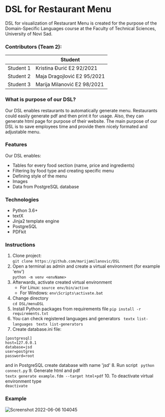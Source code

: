 # DSL for Restaurant Menu
DSL for visualization of Restaurant Menu is created for the purpose of the Domain-Specific Languages course at the Faculty of Technical Sciences, University of Novi Sad. 

### Contributors (Team 2):
|  | Student |
| ------ | ------ |
| Student 1 | Kristina Đurić E2 92/2021 | 
| Student 2 | Maja Dragojlović E2 95/2021 | 
| Student 3 | Marija Milanović E2 98/2021 |


### What is purpose of our DSL?
Our DSL enables restaurants to automatically generate menu. Restaurants could easily generate pdf and then print it for usage. Also, they can generate html page for purpose of their website. The main purpose of our DSL is to save employees time and provide them nicely formated and adjustable menu.

### Features
Our DSL enables:
- Tables for every food section (name, price and ingredients)
- Filtering by food type and creating specific menu
- Defining style of the menu
- Images
- Data from PostgreSQL database

### Technologies
- Python 3.6+
- textX
- Jinja2 template engine
- PostgreSQL
- PDFkit

### Instructions
1. Clone project: <br>
```git clone https://github.com/marijamilanovic/DSL```
2. Open a terminal as admin and create a virtual environment (for example 'env') <br>
```python -m venv <envName>```
3. Afterwards, activate created virtual environment
   - For Linux: 
    ```source env/bin/active```
   - For Windows:
     ```env\Scripts\activate.bat```
4. Change directory <br>
```cd DSL/menuDSL```
5. Install Python packages from requirements file
```pip install -r requirements.txt```
6. You can check registered languages and generators
``` textx list-languages```
``` textx list-generators```
7. Create database.ini file:
```
[postgresql]
host=127.0.0.1
database=jsd
user=postgres
password=root
```
and in PostgreSQL create database with name 'jsd'
8. Run script
``` python connect.py```
9. Generate html and pdf <br>
```textx generate example.fdm --target html+pdf```
10. To deactivate virtual environment type <br>
```deactivate```

### Example
![Screenshot 2022-06-06 104045](https://user-images.githubusercontent.com/57723883/172127023-aa529436-5cc6-4b95-a5f1-f4e3f38106dd.png)






